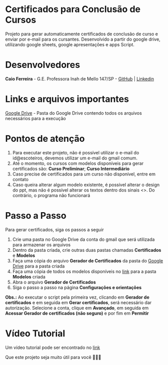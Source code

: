 # Certificados para Conclusão de Cursos
Projeto para gerar automaticamente certificados de conclusão de curso e enviar por e-mail para os cursantes. Desenvolvido a partir do google drive, utilizando google sheets, google apresentações e apps Script.

# Desenvolvedores
**Caio Ferreira** - G.E. Professora Inah de Mello 147/SP - [GitHub](https://github.com/CaioFerreiraB) | [Linkedin](https://www.linkedin.com/in/caioferreirab/)

# Links e arquivos importantes
[Google Drive](https://drive.google.com/drive/u/0/folders/1Olv9Xl5V82b_dwNsYXlJGNsSsNGNNVXk) - Pasta do Google Drive contendo todos os arquivos necessários para a execução

# Pontos de atenção

1. Para executar este projeto, não é possível utilizar o e-mail do id@escoteiros, devemos utilizar um e-mail do gmail comum.
2. Até o momento, os cursos com modelos disponíveis para gerar certificados são: **Curso Preliminar**; **Curso Intermediário**
3. Caso precise de certificados para um curso não disponível, entre em contato
4. Caso queira alterar algum modelo existente, é possível alterar o design do ppt, mas não é possível alterar os textos dentro dos sinais <<texto>>. Do contrário, o programa não funcionará

# Passo a Passo
Para gerar certificados, siga os passos a seguir

1. Crie uma pasta no Google Drive da conta do gmail que será utilizada para armazenar os arquivos
2. Dentro da pasta criada, crie outras duas pastas chamadas **Certificados** e **Modelos**
4. Faça uma cópia do arquivo **Gerador de Certificados** da pasta do [Google Drive](https://drive.google.com/drive/u/0/folders/1Olv9Xl5V82b_dwNsYXlJGNsSsNGNNVXk) para a pasta criada
5. Faça uma cópia de todos os modelos disponíveis no [link](https://drive.google.com/drive/u/2/folders/1X8r-ZMiVvSy9U_YzbXPpIedKonEZr6wi) para a pasta **Modelos** criada
6. Abra o arquivo **Gerador de Certificados**
7. Siga o passo a passo na página **Configurações e orientações**

**Obs.:** Ao executar o script pela primeira vez, clicando em **Gerador de certificados** e em seguida em **Gerar certificados**, será necessário dar autorização. Selecione a conta, clique em **Avançado**, em seguida em **Acessar Gerador de certificados (não seguro)** e por fim em **Permitir**

# Vídeo Tutorial

Um vídeo tutorial pode ser encontrado no [link](https://drive.google.com/file/d/1yKLrShaMhyiWJSYzGV3K3aDbNbstKCAy/view?usp=sharing)


Que este projeto seja muito útil para você 💙🤍💚
